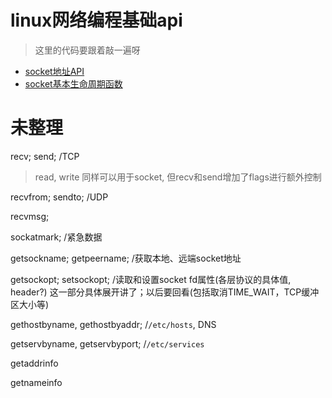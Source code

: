 # linux网络编程基础api

> 这里的代码要跟着敲一遍呀

- [socket地址API](socket-addr.md)
- [socket基本生命周期函数](socket-life-cycle.md)

# 未整理

recv; send; /TCP

> read, write 同样可以用于socket, 但recv和send增加了flags进行额外控制

recvfrom; sendto; /UDP

recvmsg; 

sockatmark; /紧急数据

getsockname; getpeername; /获取本地、远端socket地址

getsockopt; setsockopt; /读取和设置socket fd属性(各层协议的具体值, header?)
这一部分具体展开讲了；以后要回看(包括取消TIME_WAIT，TCP缓冲区大小等)

gethostbyname, gethostbyaddr; /`/etc/hosts`, DNS

getservbyname, getservbyport; /`/etc/services`

getaddrinfo

getnameinfo